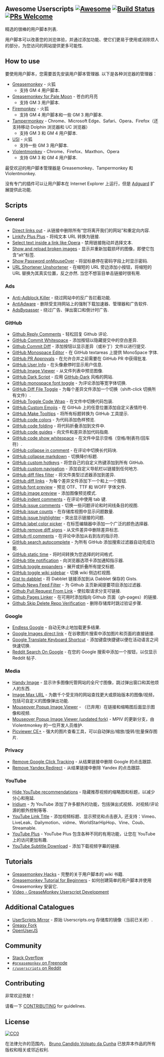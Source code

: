 <div class="github-widget" data-repo="bvolpato/awesome-userscripts"></div>

## Awesome Userscripts [![Awesome](https://cdn.rawgit.com/sindresorhus/awesome/d7305f38d29fed78fa85652e3a63e154dd8e8829/media/badge.svg)](https://github.com/sindresorhus/awesome) [![Build Status](https://travis-ci.org/brunocvcunha/awesome-userscripts.svg?branch=master)](https://travis-ci.org/brunocvcunha/awesome-userscripts) [![PRs Welcome](https://img.shields.io/badge/PRs-welcome-brightgreen.svg)](http://makeapullrequest.com)

精选的很棒的用户脚本列表.

用户脚本可以改善您的浏览体验，并通过添加功能、使它们更易于使用或消除烦人的部分，为您访问的网站提供更多可能性.






## How to use

要使用用户脚本，您需要首先安装用户脚本管理器. 以下是各种浏览器的管理器：

- [Greasemonkey](http://www.greasespot.net/) - 火狐
  - 支持 GM 4 用户脚本.
- [Greasemonkey for Pale Moon](https://github.com/janekptacijarabaci/greasemonkey/releases) - 苍白的月亮
  - 支持 GM 3 用户脚本.
- [Firemonkey](https://addons.mozilla.org/firefox/addon/firemonkey/) - 火狐
  - 支持 GM 4 用户脚本和一些 GM 3 用户脚本.
- [Tampermonkey](https://tampermonkey.net/) - Chrome、Microsoft Edge、Safari、Opera、Firefox（还支持移动 Dolphin 浏览器和 UC 浏览器）
  - 支持 GM 3 和 GM 4 用户脚本.
- [USI](https://addons.mozilla.org/firefox/addon/userunified-script-injector/) - 火狐
  - 支持一些 GM 3 用户脚本.
- [Violentmonkey](https://violentmonkey.github.io/) - Chrome、Firefox、Maxthon、Opera
  - 支持 GM 3 和 GM 4 用户脚本.

最受欢迎的用户脚本管理器是 Greasemonkey、Tampermonkey 和 Violentmonkey.

没有专门的插件可以让用户脚本在 Internet Explorer 上运行，但是 [Adguard](https://adguard.com/) 扩展提供此功能.


## Scripts

### General

* [Direct links out](https://openuserjs.org/scripts/nokeya/Direct_links_out) - 从链接中删除所有“您将离开我们的网站”和重定向内容.
* [Linkify Plus Plus](https://greasyfork.org/scripts/4255-linkify-plus-plus) - 将纯文本 URL 转换为链接.
* [Select text inside a link like Opera](https://greasyfork.org/scripts/789-select-text-inside-a-link-like-opera) - 禁用链接拖动并选择文本.
* [Show and reload broken images](https://greasyfork.org/scripts/790-show-and-reload-broken-images) - 显示并重新加载损坏的图像，即使它包含“alt”标签.
* [Show Password onMouseOver](https://greasyfork.org/scripts/32-show-password-onmouseover) - 将鼠标悬停在密码字段上时显示密码.
* [URL Shortener Unshortener](https://greasyfork.org/scripts/5359-url-shortener-unshortener)  - 在缩短的 URL 旁边添加小按钮，将缩短的 URL 替换为其真实位置，反之亦然. 当您不想盲目单击链接时很有用.


### Ads

* [Anti-Adblock Killer](http://reek.github.io/anti-adblock-killer/) - 绕过网站中的反广告拦截功能.
* [AntiAdware](https://greasyfork.org/scripts/4294-antiadware) - 删除受支持网站上的强制下载加速器、管理器和广告软件.
* [AdsBypasser](https://adsbypasser.github.io/) - 绕过广告、弹出窗口和倒计时广告.


### GitHub

* [Github Reply Comments](https://github.com/jerone/UserScripts/tree/master/Github_Reply_Comments#readme) - 轻松回复 Github 评论.
* [GitHub Commit Whitespace](https://github.com/jerone/UserScripts/tree/master/Github_Commit_Whitespace#readme) - 添加按钮以隐藏提交中的空白差异.
* [Github Commit Diff](https://github.com/jerone/UserScripts/tree/master/Github_Commit_Diff#readme) - 添加按钮以显示差异（或补丁）文件以进行提交.
* [GitHub Monospace Editor](https://github.com/devxoul/github-monospace-editor) - 在 GitHub textareas 上提供 MonoSpace 字体.
* [GitHub PR Approvals](https://github.com/stowball/github-pr-approvals) - 在允许合并之前需要在 GitHub PR 中获得批准.
* [GitHub User Info](https://github.com/jerone/UserScripts/tree/master/Github_User_Info#readme) - 在头像悬停时显示用户信息.
* [GitHub Image Viewer](https://github.com/jerone/UserScripts/tree/master/Github_Image_Viewer#readme) - 从文件列表中预览图像.
* [GitHub Dark Script](https://github.com/StylishThemes/GitHub-Dark-Script) - 应用 [GitHub-Dark](https://github.com/StylishThemes/GitHub-Dark) 风格的网站.
* [GitHub monospace font toggle](https://greasyfork.org/scripts/18787-github-monospace-font-toggle) - 为评论添加等宽字体切换.
* [GitHub Diff File Toggle](https://greasyfork.org/scripts/18788-github-diff-file-toggle) - 为每个差异文件添加一个切换（shift-click 切换所有文件）.
* [GitHub Toggle Code Wrap](https://greasyfork.org/scripts/18789-github-toggle-code-wrap) - 在文件中切换代码包装.
* [GitHub Custom Emojis](https://github.com/StylishThemes/GitHub-Custom-Emojis) - 在 GitHub 上的任意位置添加自定义表情符号.
* [GitHub Make Tooltips](https://greasyfork.org/scripts/22194) - 将所有标题转换为 GitHub 工具提示.
* [GitHub code colors](https://github.com/Mottie/GitHub-userscripts/wiki/GitHub-code-colors) - 为代码添加色样预览.
* [GitHub code folding](https://github.com/Mottie/GitHub-userscripts/wiki/GitHub-code-folding) - 将代码折叠添加到文件中.
* [GitHub code guides](https://github.com/Mottie/GitHub-userscripts/wiki/GitHub-code-guides) - 向文件和差异添加代码指南.
* [GitHub code show whitespace](https://github.com/Mottie/GitHub-userscripts/wiki/GitHub-code-show-whitespace) - 在文件中显示空格（空格/制表符/回车符）.
* [GitHub collapse in comment](https://github.com/Mottie/GitHub-userscripts/wiki/GitHub-collapse-in-comment) - 在评论中切换长代码块.
* [GitHub collapse markdown](https://github.com/Mottie/GitHub-userscripts/wiki/GitHub-collapse-markdown) - 切换降价标题.
* [GitHub custom hotkeys](https://github.com/Mottie/GitHub-userscripts/wiki/GitHub-custom-hotkeys) - 将您自己的自定义热键添加到所有 GitHub.
* [GitHub custom navigation](https://github.com/Mottie/GitHub-userscripts/wiki/GitHub-custom-navigation) - 添加自定义导航栏以链接到任何地方.
* [GitHub diff files filter](https://github.com/Mottie/GitHub-userscripts/wiki/GitHub-diff-files-filter) - 将文件类型过滤器添加到差异.
* [GitHub diff links](https://github.com/Mottie/GitHub-userscripts/wiki/GitHub-diff-links) - 为每个差异文件添加下一个和上一个按钮.
* [GitHub font preview](https://github.com/Mottie/GitHub-userscripts/wiki/GitHub-font-preview) - 预览 OTF、TTF 和 WOFF 字体文件.
* [GitHub image preview](https://github.com/Mottie/GitHub-userscripts/wiki/GitHub-image-preview) - 添加图像预览模式.
* [GitHub indent comments](https://github.com/Mottie/GitHub-userscripts/wiki/GitHub-indent-comments) - 在评论中使用 tab 键.
* [GitHub issue comments](https://github.com/Mottie/GitHub-userscripts/wiki/GitHub-issue-comments) - 切换一些问题评论和时间线条目的视图.
* [GitHub issue counts](https://github.com/Mottie/GitHub-userscripts/wiki/GitHub-issue-counts) - 在存储库视图中显示问题数量.
* [GitHub issue highlighter](https://github.com/Mottie/GitHub-userscripts/wiki/GitHub-issue-highlighter) - 突出显示链接的问题.
* [GitHub label color picker](https://github.com/Mottie/GitHub-userscripts/wiki/GitHub-label-color-picker) - 在标签编辑器中添加一个广泛的颜色选择器.
* [GitHub remove diff signs](https://github.com/Mottie/GitHub-userscripts/wiki/GitHub-remove-diff-signs) - 从文件差异中删除差异标志.
* [GitHub rtl comments](https://github.com/Mottie/GitHub-userscripts/wiki/GitHub-rtl-comments) - 在评论中添加从右到左的指示符.
* [GitHub search autocomplete](https://github.com/Mottie/GitHub-userscripts/wiki/GitHub-search-autocomplete) - 为所有 GitHub 添加搜索过滤器自动完成功能.
* [GitHub static time](https://github.com/Mottie/GitHub-userscripts/wiki/GitHub-static-time) - 将时间转换为您选择的时间格式.
* [GitHub title notification](https://github.com/Mottie/GitHub-userscripts/wiki/GitHub-title-notification) - 向浏览器选项卡添加通知指示器.
* [GitHub toggle expanders](https://github.com/Mottie/GitHub-userscripts/wiki/GitHub-toggle-expanders) - 展开或折叠所有提交标题.
* [GitHub toggle wiki sidebar](https://github.com/Mottie/GitHub-userscripts/wiki/GitHub-toggle-wiki-sidebar) - 切换 wiki 侧边栏视图.
* [Gist to dabblet](https://github.com/Mottie/GitHub-userscripts/wiki/Gist-to-dabblet) - 将 Dabblet 链接添加到从 Dabblet 保存的 Gists.
* [Github News Feed Filter](https://github.com/jerone/UserScripts/tree/master/Github_News_Feed_Filter#readme) - 为 Github 主页新闻提要项目添加过滤器.
* [Github Pull Request From Link](https://github.com/jerone/UserScripts/tree/master/Github_Pull_Request_From#readme) - 使拉取请求分支可链接.
* [Github Pages Linker](https://github.com/jerone/UserScripts/tree/master/Github_Pages_Linker#readme) - 在可用时添加指向 Github 页面（gh-pages）的链接.
* [Github Skip Delete Repo Verification](https://greasyfork.org/en/scripts/411790-skip-delete-repo-verification) - 删除存储库时跳过验证步骤.

### Google

* [Endless Google](https://openuserjs.org/scripts/tumpio/Endless_Google) - 自动无休止地加载更多结果.
* [Google Images direct link](https://greasyfork.org/scripts/3187-google-images-direct-link) - 在谷歌图片搜索中添加图片和页面的直接链接.
* [Google Translate Keyboard Shortcut](https://github.com/Greenek/google-translate-keyboard-shortcut-userscript) - 添加键盘快捷键以便在活动语言之间快速切换.
* [Reddit Search On Google](https://github.com/marioortizmanero/reddit-search-on-google) - 在您的 Google 搜索中添加一个按钮，以仅显示 Reddit 帖子.


### Media

* [Handy Image](https://greasyfork.org/scripts/109-handy-image) - 显示许多图像托管网站的全尺寸图像，跳过弹出窗口和其他烦人的东西.
* [Image Max URL](https://openuserjs.org/scripts/qsniyg/Image_Max_URL) - 为数千个受支持的网站查找更大或原始版本的图像/视频，包括可自定义的图像弹出功能.
* [Mouseover Popup Image Viewer](https://greasyfork.org/scripts/404-mouseover-popup-image-viewer) - （已弃用）在链接和缩略图后面显示图像和视频.
* [Mouseover Popup Image Viewer (updated fork)](https://greasyfork.org/scripts/394820-mouseover-popup-image-viewer) - MPIV 的更新分支，由 Violentmonkey 的一位开发人员维护.
* [Picviewer CE+](https://greasyfork.org/scripts/24204-picviewer-ce) - 强大的图片查看工具，可以自动弹出/缩放/旋转/批量保存图片.


### Privacy

* [Remove Google Click Tracking](https://greasyfork.org/scripts/1523-remove-google-click-tracking) - 从结果链接中删除 Google 的点击跟踪.
* [Remove Yandex Redirect](https://greasyfork.org/scripts/22737-remove-yandex-redirect) - 从结果链接中删除 Yandex 的点击跟踪.


### YouTube

* [Hide YouTube recommendations](https://github.com/artli/hide-youtube-recommendations) - 隐藏推荐视频的缩略图和标题，以减少分心和拖延.
* [Iridium](https://greasyfork.org/scripts/37902-iridium) - 为 YouTube 添加了许多额外的功能，包括弹出式视频、对视频/评论源的额外控制等等.
* [YouTube Link Title](https://greasyfork.org/scripts/390656-youtube-link-title)  - 添加视频标题、显示预览和点击嵌入. 还支持：Vimeo、LiveLeak、Dailymotion、vidme、WorldStarHipHop、Vine、Coub、Streamable.
* [YouTube Plus](https://greasyfork.org/scripts/9932-youtube) - YouTube Plus 包含各种不同的有用功能，让您在 YouTube 上的访问更加有趣.
* [YouTube Subtitle Download](https://github.com/1c7/Youtube-Auto-Subtitle-Download) - 添加下载视频字幕的链接.



## Tutorials

  - [Greasemonkey Hacks](http://commons.oreilly.com/wiki/index.php/Greasemonkey_Hacks) - 完整的关于用户脚本的 wiki 书籍.
  - [Greasemonkey Tutorial for Beginners](http://hayageek.com/greasemonkey-tutorial/) - 如何创建简单的用户脚本并使用 Greasemonkey 安装它.
  - [Video - GreaseMonkey Userscript Development](https://www.youtube.com/watch?v=hAeWOOJPp0o)


## Additional Catalogues

* [UserScripts Mirror](http://userscripts-mirror.org/) - 原始 Userscripts.org 存储库的镜像（当前已关闭）.
* [Greasy Fork](https://greasyfork.org/)
* [OpenUserJS](https://openuserjs.org/)


## Community

* [Stack Overflow](https://stackoverflow.com/questions/tagged/userscripts)
* [`#greasemonkey` on Freenode](http://webchat.freenode.net/?channels=greasemonkey)
* [`r/userscripts` on Reddit](https://www.reddit.com/r/userscripts/)


## Contributing

非常欢迎贡献！

请看一下 [CONTRIBUTING](https://github.com/brunocvcunha/awesome-userscripts/blob/master/CONTRIBUTING.md) for guidelines.

## License

[![CC0](http://i.creativecommons.org/p/zero/1.0/88x31.png)](http://creativecommons.org/publicdomain/zero/1.0/)

在法律允许的范围内， [Bruno Candido Volpato da Cunha](https://github.com/bvolpato/awesome-userscripts/blob/master/mailto:brunocvcunha@gmail.com) 已放弃本作品的所有版权和相关或邻近权利.

